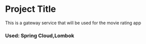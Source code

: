 # Project Title
This is a gateway service that will be used for the movie rating app
### Used: Spring Cloud,Lombok
